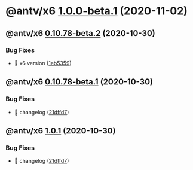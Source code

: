 # @antv/x6 [1.0.0-beta.1](https://github.com/antvis/x6/compare/@antv/x6@0.10.78-beta.2...@antv/x6@1.0.0-beta.1) (2020-11-02)

## @antv/x6 [0.10.78-beta.2](https://github.com/antvis/x6/compare/@antv/x6@0.10.78-beta.1...@antv/x6@0.10.78-beta.2) (2020-10-30)


### Bug Fixes

* 🐛 x6 version ([1eb5359](https://github.com/antvis/x6/commit/1eb535924ea0358ab7d8bb3b9dab009ec3c0c04c))

## @antv/x6 [0.10.78-beta.1](https://github.com/antvis/x6/compare/@antv/x6@0.10.77...@antv/x6@0.10.78-beta.1) (2020-10-30)


### Bug Fixes

* 🐛 changelog ([21dffd7](https://github.com/antvis/x6/commit/21dffd79ab3296b26678292630a299e6423fb0c2))

## @antv/x6 [1.0.1](https://github.com/antvis/x6/compare/@antv/x6@1.0.0...@antv/x6@1.0.1) (2020-10-30)


### Bug Fixes

* 🐛 changelog ([21dffd7](https://github.com/antvis/x6/commit/21dffd79ab3296b26678292630a299e6423fb0c2))
